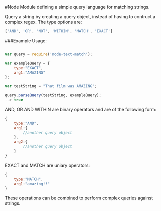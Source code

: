 #Node Module defining a simple query language for matching strings.

Query a string by creating a query object, instead of having to contruct a complex regex.
The type options are:
```javascript
['AND', 'OR', 'NOT', 'WITHIN', 'MATCH', 'EXACT']
```

###Example Usage:
```javascript

var query = require('node-text-match');

var exampleQuery = {
	type:"EXACT",
	arg1:"AMAZING"
};

var testString = "That film was AMAZING";

query.parseQuery(testString, exampleQuery);
--> true


```



AND, OR AND WITHIN are binary operators and are of the following form:

```javascript
{
	type:"AND",
	arg1:{
		//another query object
	},
	arg2:{
		//another query object
	}
}
```

EXACT and MATCH are uniary operators:

```javascript
{
	type:"MATCH",
	arg1:"amazing!!"
}
```


These operations can be combined to perform complex queries against strings.